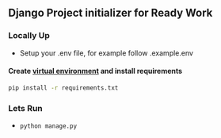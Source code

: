 ## Django Project initializer for Ready Work 
### Locally Up
- Setup your .env file, for example follow .example.env

#### Create [virtual environment](https://docs.python.org/3/library/venv.html) and install requirements 
```sh
pip install -r requirements.txt
```

### Lets Run
- `python manage.py`

